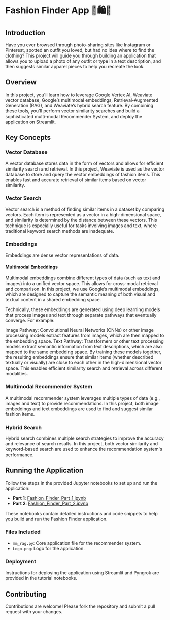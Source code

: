 # Fashion Finder App 👔🛍️👜

## Introduction

Have you ever browsed through photo-sharing sites like Instagram or Pinterest, spotted an outfit you loved, but had no idea where to find the clothing? This project will guide you through building an application that allows you to upload a photo of any outfit or type in a text description, and then suggests similar apparel pieces to help you recreate the look.

## Overview

In this project, you'll learn how to leverage Google Vertex AI, Weaviate vector database, Google’s multimodal embeddings, Retrieval-Augmented Generation (RAG), and Weaviate’s hybrid search feature. By combining these tools, you'll perform vector similarity searches and build a sophisticated multi-modal Recommender System, and deploy the application on Streamlit.

## Key Concepts

### Vector Database
A vector database stores data in the form of vectors and allows for efficient similarity search and retrieval. In this project, Weaviate is used as the vector database to store and query the vector embeddings of fashion items. This enables fast and accurate retrieval of similar items based on vector similarity.

### Vector Search
Vector search is a method of finding similar items in a dataset by comparing vectors. Each item is represented as a vector in a high-dimensional space, and similarity is determined by the distance between these vectors. This technique is especially useful for tasks involving images and text, where traditional keyword search methods are inadequate.

### Embeddings
Embeddings are dense vector representations of data.

#### Multimodal Embeddings
Multimodal embeddings combine different types of data (such as text and images) into a unified vector space. This allows for cross-modal retrieval and comparison. In this project, we use Google’s multimodal embeddings, which are designed to capture the semantic meaning of both visual and textual content in a shared embedding space.

Technically, these embeddings are generated using deep learning models that process images and text through separate pathways that eventually converge. For example:

Image Pathway: Convolutional Neural Networks (CNNs) or other image processing models extract features from images, which are then mapped to the embedding space.
Text Pathway: Transformers or other text processing models extract semantic information from text descriptions, which are also mapped to the same embedding space.
By training these models together, the resulting embeddings ensure that similar items (whether described textually or visually) are close to each other in the high-dimensional vector space. This enables efficient similarity search and retrieval across different modalities.

### Multimodal Recommender System
A multimodal recommender system leverages multiple types of data (e.g., images and text) to provide recommendations. In this project, both image embeddings and text embeddings are used to find and suggest similar fashion items.

### Hybrid Search
Hybrid search combines multiple search strategies to improve the accuracy and relevance of search results. In this project, both vector similarity and keyword-based search are used to enhance the recommendation system's performance.

## Running the Application

Follow the steps in the provided Jupyter notebooks to set up and run the application:

- **Part 1**: [Fashion_Finder_Part_1.ipynb](Fashion_Finder_Part_1.ipynb)
- **Part 2**: [Fashion_Finder_Part_2.ipynb](Fashion_Finder_Part_2.ipynb)

These notebooks contain detailed instructions and code snippets to help you build and run the Fashion Finder application.

### Files Included
- `mm_rag.py`: Core application file for the recommender system.
- `Logo.png`: Logo for the application.

### Deployment
Instructions for deploying the application using Streamlit and Pyngrok are provided in the tutorial notebooks.

## Contributing

Contributions are welcome! Please fork the repository and submit a pull request with your changes.




